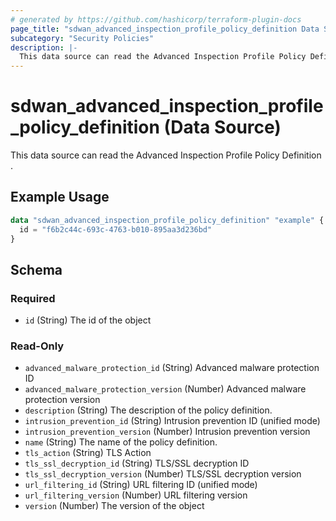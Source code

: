 ```yaml
---
# generated by https://github.com/hashicorp/terraform-plugin-docs
page_title: "sdwan_advanced_inspection_profile_policy_definition Data Source - terraform-provider-sdwan"
subcategory: "Security Policies"
description: |-
  This data source can read the Advanced Inspection Profile Policy Definition .
---
```


# sdwan_advanced_inspection_profile_policy_definition (Data Source)

This data source can read the Advanced Inspection Profile Policy Definition .

## Example Usage

```terraform
data "sdwan_advanced_inspection_profile_policy_definition" "example" {
  id = "f6b2c44c-693c-4763-b010-895aa3d236bd"
}
```

<!-- schema generated by tfplugindocs -->
## Schema

### Required

- `id` (String) The id of the object

### Read-Only

- `advanced_malware_protection_id` (String) Advanced malware protection ID
- `advanced_malware_protection_version` (Number) Advanced malware protection version
- `description` (String) The description of the policy definition.
- `intrusion_prevention_id` (String) Intrusion prevention ID (unified mode)
- `intrusion_prevention_version` (Number) Intrusion prevention version
- `name` (String) The name of the policy definition.
- `tls_action` (String) TLS Action
- `tls_ssl_decryption_id` (String) TLS/SSL decryption ID
- `tls_ssl_decryption_version` (Number) TLS/SSL decryption version
- `url_filtering_id` (String) URL filtering ID (unified mode)
- `url_filtering_version` (Number) URL filtering version
- `version` (Number) The version of the object
